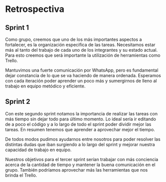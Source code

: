 # Retrospectiva

## Sprint 1
Como grupo, creemos que uno de los más importantes aspectos a fortalecer, es la organización especifica de las tareas. Necesitamos estar más al tanto del trabajo de cada uno de los integrantes y su estado actual. Para esto creemos que será importante la utilización de herramientas como Trello.  

Mantuvimos una fuerte comunicación por WhatsApp, pero es fundamental dejar constancia de lo que se va haciendo de manera ordenada. Esperamos con cada iteración poder aprender un poco más y sumergirnos de lleno al trabajo en equipo metódico y eficiente.

## Sprint 2
Con este segundo sprint notamos la importancia de realizar las tareas con más tiempo sin dejar todo para último momento. Lo ideal sería ir editando de a poco el código y a lo largo de todo el sprint poder dividir mejor las tareas. En resumen tenemos que aprender a aprovechar mejor el tiempo.  

De todos modos pudimos ayudarnos entre nosotros para poder resolver las distintas dudas que iban surgiendo a lo largo del sprint y mejorar nuestra capacidad de trabajo en equipo.  

Nuestros objetivos para el tercer sprint serían trabajar con más conciencia acerca de la cantidad de tiempo y mantener la buena comunicación en el grupo. También podríamos aprovechar más las herramientas que nos brinda el Trello. 